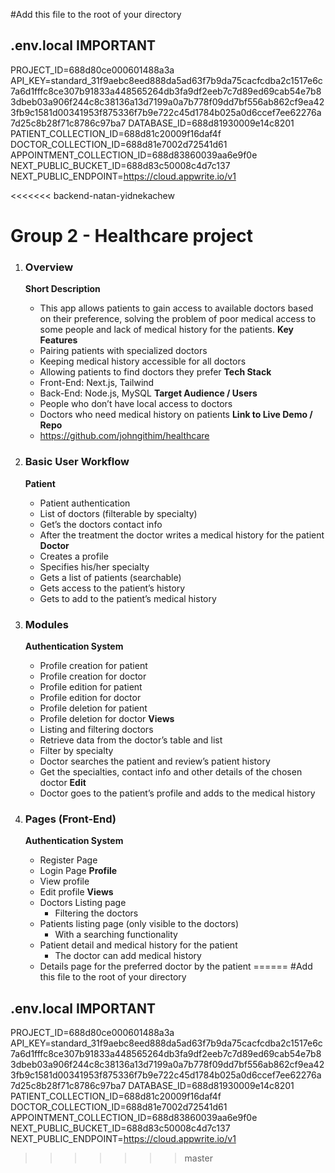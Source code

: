 #Add this file to the root of your directory

## .env.local IMPORTANT
PROJECT_ID=688d80ce000601488a3a
API_KEY=standard_31f9aebc8eed888da5ad63f7b9da75cacfcdba2c1517e6c7a6d1fffc8ce307b91833a448565264db3fa9df2eeb7c7d89ed69cab54e7b83dbeb03a906f244c8c38136a13d7199a0a7b778f09dd7bf556ab862cf9ea423fb9c1581d00341953f875336f7b9e722c45d1784b025a0d6ccef7ee62276a7d25c8b28f71c8786c97ba7
DATABASE_ID=688d81930009e14c8201
PATIENT_COLLECTION_ID=688d81c20009f16daf4f
DOCTOR_COLLECTION_ID=688d81e7002d72541d61
APPOINTMENT_COLLECTION_ID=688d83860039aa6e9f0e
NEXT_PUBLIC_BUCKET_ID=688d83c50008c4d7c137
NEXT_PUBLIC_ENDPOINT=https://cloud.appwrite.io/v1

<<<<<<< backend-natan-yidnekachew
# Group 2 - Healthcare project
1. ### Overview
    **Short Description**
    - This app allows patients to gain access to available doctors based on their preference, solving the problem of poor medical access to some people and lack of medical history for the patients.
    **Key Features**
    - Pairing patients with specialized doctors
    - Keeping medical history accessible for all doctors
    - Allowing patients to find doctors they prefer
    **Tech Stack**
    - Front-End: Next.js, Tailwind
    - Back-End: Node.js, MySQL
    **Target Audience / Users**
    - People who don’t have local access to doctors
    - Doctors who need medical history on patients
    **Link to Live Demo / Repo**
    - https://github.com/johngithim/healthcare
2. ### Basic User Workflow
    **Patient**
    - Patient authentication
    - List of doctors (filterable by specialty)
    - Get’s the doctors contact info
    - After the treatment the doctor writes a medical history for the patient
    **Doctor**
    - Creates a profile
    - Specifies his/her specialty
    - Gets a list of patients (searchable)
    - Gets access to the patient’s history
    - Gets to add to the patient’s medical history 

3. ### Modules
    **Authentication System**
    - Profile creation for patient
    - Profile creation for doctor
    - Profile edition for patient
    - Profile edition for doctor
    - Profile deletion for patient
    - Profile deletion for doctor
    **Views**
    - Listing and filtering doctors
    - Retrieve data from the doctor’s table and list
    - Filter by specialty
    - Doctor searches the patient and review’s patient history
    - Get the specialties, contact info and other details of the chosen doctor
    **Edit**
    - Doctor goes to the patient’s profile and adds to the medical history
4. ### Pages (Front-End)
    **Authentication System**
    - Register Page
    - Login Page
    **Profile**
    - View profile
    - Edit profile
    **Views**
    - Doctors Listing page  
        - Filtering the doctors
    - Patients listing page (only visible to the doctors)
        - With a searching functionality
    - Patient detail and medical history for the patient
        - The doctor can add medical history
    - Details page for the preferred doctor by the patient
   ======
#Add this file to the root of your directory

## .env.local IMPORTANT
PROJECT_ID=688d80ce000601488a3a
API_KEY=standard_31f9aebc8eed888da5ad63f7b9da75cacfcdba2c1517e6c7a6d1fffc8ce307b91833a448565264db3fa9df2eeb7c7d89ed69cab54e7b83dbeb03a906f244c8c38136a13d7199a0a7b778f09dd7bf556ab862cf9ea423fb9c1581d00341953f875336f7b9e722c45d1784b025a0d6ccef7ee62276a7d25c8b28f71c8786c97ba7
DATABASE_ID=688d81930009e14c8201
PATIENT_COLLECTION_ID=688d81c20009f16daf4f
DOCTOR_COLLECTION_ID=688d81e7002d72541d61
APPOINTMENT_COLLECTION_ID=688d83860039aa6e9f0e
NEXT_PUBLIC_BUCKET_ID=688d83c50008c4d7c137
NEXT_PUBLIC_ENDPOINT=https://cloud.appwrite.io/v1
>>>>>>> master
